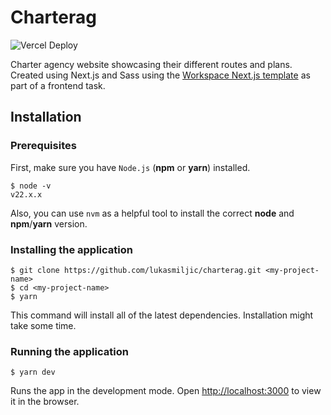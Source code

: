 # Charterag

![Vercel Deploy](https://deploy-badge.vercel.app/vercel/charterag-five)

Charter agency website showcasing their different routes and plans. Created using Next.js and Sass using the [Workspace Next.js template](https://github.com/workspace-studio/nextjs-boilerplate) as part of a frontend task.

## Installation

### Prerequisites

First, make sure you have `Node.js` (**npm** or **yarn**) installed.

```
$ node -v
v22.x.x
```

Also, you can use `nvm` as a helpful tool to install the correct **node** and **npm**/**yarn** version.

### Installing the application

```
$ git clone https://github.com/lukasmiljic/charterag.git <my-project-name>
$ cd <my-project-name>
$ yarn
```

This command will install all of the latest dependencies. Installation might take some time.

### Running the application

```
$ yarn dev
```

Runs the app in the development mode. Open [http://localhost:3000](http://localhost:3000) to view it in the browser.
